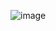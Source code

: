 ![image](https://cloud.githubusercontent.com/assets/25205429/23139301/5e1b3866-f771-11e6-9d62-1d8e6d7aacbc.PNG)
